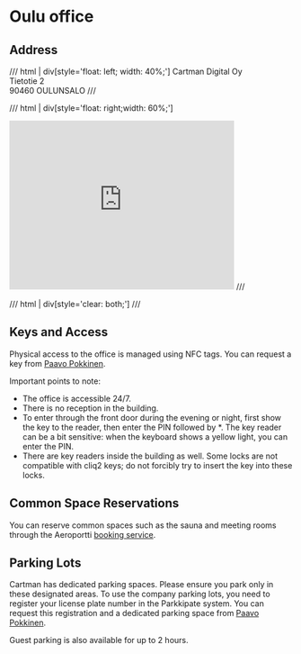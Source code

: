 # Oulu office

## Address

/// html | div[style='float: left; width: 40%;']
Cartman Digital Oy<br>
Tietotie 2<br>
90460 OULUNSALO
///

/// html | div[style='float: right;width: 60%;']
<iframe src="https://www.google.com/maps/embed?pb=!1m18!1m12!1m3!1d1690.4865516030236!2d25.38427031342869!3d64.9315862506075!2m3!1f0!2f0!3f0!3m2!1i1024!2i768!4f13.1!3m3!1m2!1s0x468034aa53eebcc5%3A0xa6f0a7dda95d53a9!2sTietotie%202%2C%2090460%20Oulu!5e0!3m2!1sen!2sfi!4v1726658201202!5m2!1sen!2sfi" width="400" height="300" style="border:0;" allowfullscreen="" loading="lazy" referrerpolicy="no-referrer-when-downgrade"></iframe>
///

/// html | div[style='clear: both;']
///

## Keys and Access

Physical access to the office is managed using NFC tags. You can request a key from [Paavo Pokkinen](slack://user?team=T051F1E4FBP&id=U051LDSES20).

Important points to note:

- The office is accessible 24/7.
- There is no reception in the building.
- To enter through the front door during the evening or night, first show the key to the reader, then enter the PIN followed by *. The key reader can be a bit sensitive: when the keyboard shows a yellow light, you can enter the PIN.
- There are key readers inside the building as well. Some locks are not compatible with cliq2 keys; do not forcibly try to insert the key into these locks.

## Common Space Reservations

You can reserve common spaces such as the sauna and meeting rooms through the Aeroportti [booking service](https://start.1password.com/open/i?a=A77NHIUOAFCT3HFO4YPZHQSW3I&v=554znu2kv24b2qwaoi6j453d7y&i=l2apzttus3c3dmitylih6muxgq&h=cartman.1password.com).

## Parking Lots

Cartman has dedicated parking spaces. Please ensure you park only in these designated areas. To use the company parking lots, you need to register your license plate number in the Parkkipate system. You can request this registration and a dedicated parking space from [Paavo Pokkinen](slack://user?team=T051F1E4FBP&id=U051LDSES20).

Guest parking is also available for up to 2 hours.
